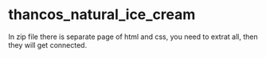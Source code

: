# thancos_natural_ice_cream
 In zip file there is separate page of html and css, you need to extrat all, then they will get connected.

